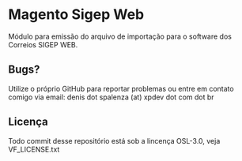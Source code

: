 Magento Sigep Web
===============

Módulo para emissão do arquivo de importação para o software dos Correios SIGEP WEB.

Bugs?
--------------
Utilize o próprio GitHub para reportar problemas ou entre em contato comigo via email: denis dot spalenza (at) xpdev dot com dot br

Licença
--------------
Todo commit desse repositório está sob a lincença OSL-3.0, veja VF_LICENSE.txt